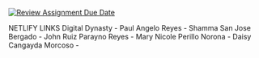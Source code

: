 [![Review Assignment Due Date](https://classroom.github.com/assets/deadline-readme-button-24ddc0f5d75046c5622901739e7c5dd533143b0c8e959d652212380cedb1ea36.svg)](https://classroom.github.com/a/CAbaIWfq)

NETLIFY LINKS
Digital Dynasty - 
Paul Angelo Reyes - 
Shamma San Jose Bergado - 
John Ruiz Parayno Reyes - 
Mary Nicole Perillo Norona - 
Daisy Cangayda Morcoso - 